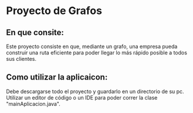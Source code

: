 Proyecto de Grafos
============================

En que consite:
----------------------------
Este proyecto consiste en que, mediante un grafo, una empresa pueda construir una ruta eficiente para poder llegar lo más rápido posible a todos sus clientes.

Como utilizar la aplicaicon:
----------------------------
Debe descargarse todo el proyecto y guardarlo en un directorio de su pc. Utilizar un editor de código o un IDE para poder correr
la clase "mainAplicacion.java".